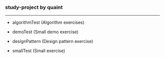### study-project by quaint 

---

 -  algorithmTest (Algorithm exercises)
    
 -  demoTest (Small demo exercise)

 -  designPattern (Design pattern exercise)

 -  smallTest (Small exercise)

